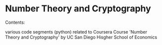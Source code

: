 # Number Theory and Cryptography

Contents:  

various code segments (python) related to Coursera Course 'Number Theory and Cryptography' by UC San Diego Hisgher School of Economics
